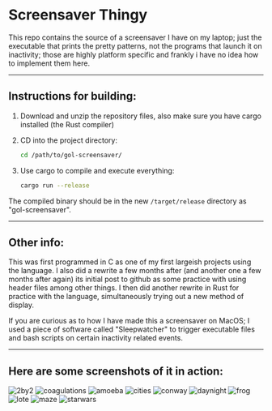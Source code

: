 # Screensaver Thingy

This repo contains the source of a screensaver I have on my laptop; just the executable that prints the pretty patterns, not the programs that launch it on inactivity; those are highly platform specific and frankly i have no idea how to implement them here.

---

## Instructions for building:

1. Download and unzip the repository files, also make sure you have cargo installed (the Rust compiler)
2. CD into the project directory:
    
    ```bash
    cd /path/to/gol-screensaver/
    ```

3. Use cargo to compile and execute everything:
    ```bash
    cargo run --release
    ```

The compiled binary should be in the new `/target/release` directory as "gol-screensaver".

---

## Other info:

This was first programmed in C as one of my first largeish projects using the language. I also did a rewrite a few months after (and another one a few months after again) its initial post to github as some practice with using header files among other things.
I then did another rewrite in Rust for practice with the language, simultaneously trying out a new method of display.

If you are curious as to how I have made this a screensaver on MacOS; I used a piece of software called "Sleepwatcher" to trigger executable files and bash scripts on certain inactivity related events.

---

## Here are some screenshots of it in action:
![2by2](2by2.png)
![coagulations](coagulations.png)
![amoeba](amoeba.png)
![cities](cities.png)
![conway](conway.png)
![daynight](daynight.png)
![frog](frog.png)
![lote](lote.png)
![maze](maze.png)
![starwars](starwars.png)